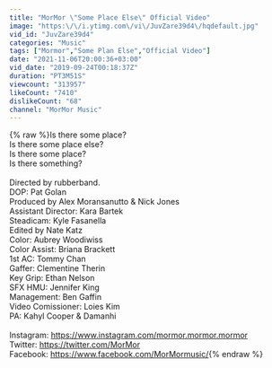 ```yaml
---
title: "MorMor \"Some Place Else\" Official Video"
image: "https:\/\/i.ytimg.com\/vi\/JuvZare39d4\/hqdefault.jpg"
vid_id: "JuvZare39d4"
categories: "Music"
tags: ["Mormor","Some Plan Else","Official Video"]
date: "2021-11-06T20:00:36+03:00"
vid_date: "2019-09-24T00:18:37Z"
duration: "PT3M51S"
viewcount: "313957"
likeCount: "7410"
dislikeCount: "68"
channel: "MorMor Music"
---
```

{% raw %}Is there some place?<br />Is there some place else?<br />Is there some place?<br />Is there something?<br /><br />Directed by rubberband.<br />DOP: Pat Golan<br />Produced by Alex Moransanutto &amp; Nick Jones<br />Assistant Director: Kara Bartek<br />Steadicam: Kyle Fasanella<br />Edited by Nate Katz <br />Color: Aubrey Woodiwiss<br />Color Assist: Briana Brackett<br />1st AC: Tommy Chan<br />Gaffer: Clementine Therin<br />Key Grip: Ethan Nelson<br />SFX HMU: Jennifer King<br />Management: Ben Gaffin<br />Video Comissioner: Loies Kim<br />PA: Kahyl Cooper &amp; Damanhi<br /><br />Instagram: <a rel="nofollow" target="blank" href="https://www.instagram.com/mormor.mormor.mormor">https://www.instagram.com/mormor.mormor.mormor</a><br />Twitter: <a rel="nofollow" target="blank" href="https://twitter.com/MorMor">https://twitter.com/MorMor</a><br />Facebook: <a rel="nofollow" target="blank" href="https://www.facebook.com/MorMormusic/">https://www.facebook.com/MorMormusic/</a>{% endraw %}
